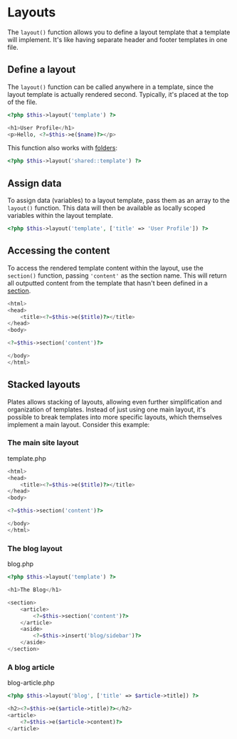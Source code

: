# Layouts

The `layout()` function allows you to define a layout template that a template will implement. It's like having separate
header and footer templates in one file.

## Define a layout

The `layout()` function can be called anywhere in a template, since the layout template is actually rendered second.
Typically, it's placed at the top of the file.

```php
<?php $this->layout('template') ?>

<h1>User Profile</h1>
<p>Hello, <?=$this->e($name)?></p>
```

This function also works with [folders](../engine/folders.md):

```php
<?php $this->layout('shared::template') ?>
```

## Assign data

To assign data (variables) to a layout template, pass them as an array to the `layout()` function. This data will then
be available as locally scoped variables within the layout template.

```php
<?php $this->layout('template', ['title' => 'User Profile']) ?>
```

## Accessing the content

To access the rendered template content within the layout, use the `section()` function, passing `'content'` as the
section name. This will return all outputted content from the template that hasn't been defined in
a [section](sections.md).

```php
<html>
<head>
    <title><?=$this->e($title)?></title>
</head>
<body>

<?=$this->section('content')?>

</body>
</html>
```

## Stacked layouts

Plates allows stacking of layouts, allowing even further simplification and organization of templates. Instead of just
using one main layout, it's possible to break templates into more specific layouts, which themselves implement a main
layout. Consider this example:

### The main site layout

<div class="filename">template.php</div>

```php
<html>
<head>
    <title><?=$this->e($title)?></title>
</head>
<body>

<?=$this->section('content')?>

</body>
</html>
```

### The blog layout

<div class="filename">blog.php</div>

```php
<?php $this->layout('template') ?>

<h1>The Blog</h1>

<section>
    <article>
        <?=$this->section('content')?>
    </article>
    <aside>
        <?=$this->insert('blog/sidebar')?>
    </aside>
</section>
```

### A blog article

<div class="filename">blog-article.php</div>

```php
<?php $this->layout('blog', ['title' => $article->title]) ?>

<h2><?=$this->e($article->title)?></h2>
<article>
    <?=$this->e($article->content)?>
</article>
```
